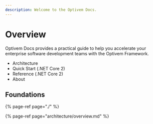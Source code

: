 ```yaml
---
description: Welcome to the Optivem Docs.
---
```


# Overview

Optivem Docs provides a practical guide to help you accelerate your enterprise software development teams with the Optivem Framework.

* Architecture
* Quick Start \(.NET Core 2\)
* Reference \(.NET Core 2\)
* About

## Foundations

{% page-ref page="./" %}

{% page-ref page="architecture/overview.md" %}

